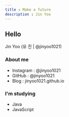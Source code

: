 ```yaml
---
title : Make a future
description : Jin Yoo
---
```


## Hello
Jin Yoo (유 진 | @jinyoo1021)

### About me
- Instagram : @jinyoo1021
- GitHub : @jinyoo1021
- Blog : jinyoo1021.github.io

### I'm studying
- Java
- JavaScript